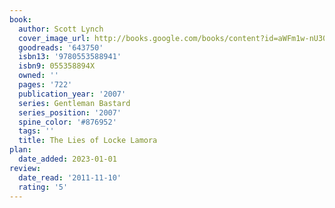 ```yaml
---
book:
  author: Scott Lynch
  cover_image_url: http://books.google.com/books/content?id=aWFm1w-nU30C&printsec=frontcover&img=1&zoom=1&edge=curl&source=gbs_api
  goodreads: '643750'
  isbn13: '9780553588941'
  isbn9: 055358894X
  owned: ''
  pages: '722'
  publication_year: '2007'
  series: Gentleman Bastard
  series_position: '2007'
  spine_color: '#876952'
  tags: ''
  title: The Lies of Locke Lamora
plan:
  date_added: 2023-01-01
review:
  date_read: '2011-11-10'
  rating: '5'
---
```

